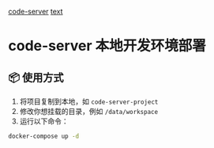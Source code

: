 [code-server](https://github.com/coder/code-server)
[text](https://coder.com/docs/code-server/install)


# code-server 本地开发环境部署

## 📦 使用方式

1. 将项目复制到本地，如 `code-server-project`
2. 修改你想挂载的目录，例如 `/data/workspace`
3. 运行以下命令：

```bash
docker-compose up -d
